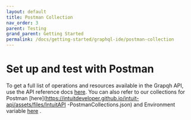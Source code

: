 ```yaml
---
layout: default
title: Postman Collection
nav_order: 3
parent: Testing
grand_parent: Getting Started
permalink: /docs/getting-started/graphql-ide/postman-collection
---
```


# Set up and test with Postman 

To get a full list of operations and resources available in the Grapqh API, use the API reference docs [here](https://intuitdeveloper.github.io/intuit-api/docs/schema-entities/). 
You can also refer to our collections for Postman [here](https://intuitdeveloper.github.io/intuit-api/assets/files/IntuitAPI -PostmanCollections.json) 
and Environment variable [here](https://intuitdeveloper.github.io/intuit-api/assets/files/QBO_Environment_PROD.json) . 
 
